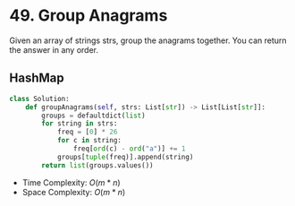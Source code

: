 # 49. Group Anagrams
Given an array of strings strs, group the anagrams together. You can return the answer in any order.
## HashMap
```PYTHON
class Solution:
    def groupAnagrams(self, strs: List[str]) -> List[List[str]]:
        groups = defaultdict(list)
        for string in strs:
            freq = [0] * 26
            for c in string:
                freq[ord(c) - ord("a")] += 1
            groups[tuple(freq)].append(string)
        return list(groups.values())
```
* Time Complexity: $O(m*n)$
* Space Complexity: $O(m*n)$